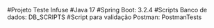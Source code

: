 #Projeto Teste Infuse
#Java 17
#Spring Boot: 3.2.4
#Scripts Banco de dados: DB_SCRIPTS
#Script para validação Postman: PostmanTests
